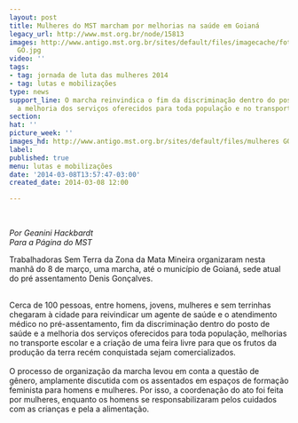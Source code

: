 ```yaml
---
layout: post
title: Mulheres do MST marcham por melhorias na saúde em Goianá
legacy_url: http://www.mst.org.br/node/15813
images: http://www.antigo.mst.org.br/sites/default/files/imagecache/foto_destaque/mulheres
  GO.jpg
video: ''
tags:
- tag: jornada de luta das mulheres 2014
- tag: lutas e mobilizações
type: news
support_line: O marcha reinvindica o fim da discriminação dentro do posto de saúde,
  a melhoria dos serviços oferecidos para toda população e no transporte escolar.
section: 
hat: ''
picture_week: ''
images_hd: http://www.antigo.mst.org.br/sites/default/files/mulheres GO.jpg
label: 
published: true
menu: lutas e mobilizações
date: '2014-03-08T13:57:47-03:00'
created_date: 2014-03-08 12:00

---
```

<p>&nbsp;</p><p><em>Por Geanini&nbsp;Hackbardt<br>Para a Página do MST</em></p><p>Trabalhadoras Sem Terra da Zona da Mata Mineira organizaram nesta manhã do 8 de março, uma marcha, até o município de Goianá, sede atual do pré assentamento Denis Gonçalves.&nbsp;</p><div>&nbsp;</div><div>Cerca de 100 pessoas, entre homens, jovens, mulheres e sem terrinhas chegaram à cidade para reivindicar um agente de saúde e o atendimento médico no pré-assentamento, fim da discriminação dentro do posto de saúde e a melhoria dos serviços oferecidos para toda população, melhorias no transporte escolar e a criação de uma feira livre para que os frutos da produção da terra recém conquistada sejam comercializados.</div><div>&nbsp;</div><div>O processo de organização da marcha levou em conta a questão de gênero, amplamente discutida com os assentados em espaços de formação feminista para homens e mulheres. Por isso, a coordenação do ato foi feita por mulheres, enquanto os homens se responsabilizaram pelos cuidados com as crianças e pela a alimentação.</div>
